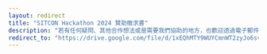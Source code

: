 ```yaml
---
layout: redirect
title: "SITCON Hackathon 2024 贊助徵求書"
description: "若有任何疑問、其他合作想法或是需要我們協助的地方，也歡迎透過電子郵件 contact@sitcon.org 與我們聯繫。"
redirect_to: "https://drive.google.com/file/d/1xEQhMTY9WUYCmnWT2zyJo6svrrnvvs-R/view"
---
```

